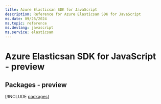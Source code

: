 ```yaml
---
title: Azure Elasticsan SDK for JavaScript
description: Reference for Azure Elasticsan SDK for JavaScript
ms.date: 09/26/2024
ms.topic: reference
ms.devlang: javascript
ms.service: elasticsan
---
```

# Azure Elasticsan SDK for JavaScript - preview
## Packages - preview
[!INCLUDE [packages](elasticsan-index.md)]